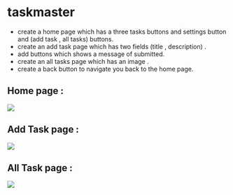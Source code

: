 # taskmaster


* create a home page which has a three tasks buttons and settings button and (add task , all tasks) buttons.
* create an add task page which has two fields (title , description)  .
* add buttons which shows a message of submitted.
* create an all tasks page which has an image .
* create a back button to navigate you back to the home page.

## Home page :
<img src="./screenshot/main.png"/>

## Add Task page :
<img src="./screenshot/addTask.png"/>

## All Task page :
<img src="./screenshot/allTask.png"/>
